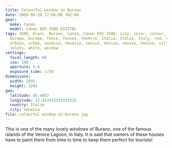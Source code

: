 ```yaml
---
title: Colourful window in Burano
date: 2008-04-26 17:04:00 +02:00
gear:
  make: Canon
  model: Canon EOS 350D DIGITAL
tags: 350D, blanc, Burano, Canon, Canon EOS 350D, city, color, colour, couleur,
  Europa, Europe, fence, fences, fenêtre, Italia, Italie, Italy, red, rouge,
  urbain, urban, venezia, Venezia, venice, Venice, venise, Venise, ville, volet,
  volets, white, window
settings:
  focal_length: 68
  iso: 100
  aperture: 5.6
  exposure_time: 1/50
dimensions:
  width: 2935
  height: 2201
geo:
  latitude: 45.4857
  longitude: 12.417633333333333
  country: Italie
  city: Venezia
file: colourful-window-in-burano.jpg
---
```


This is one of the many lovely windows of Burano, one of the famous islands of the Venice Lagoon, in Italy. It is said that owners of these houses have to paint them from time to time to keep them perfect for tourists!
